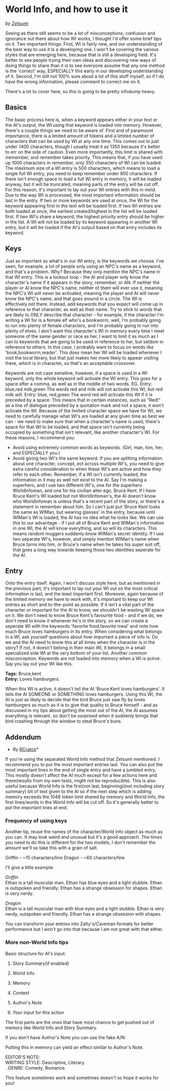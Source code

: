 # World Info, and how to use it

*by [Zetsumi](https://play.aidungeon.io/main/profile?username=Zetsumi)*

Seeing as there still seems to be a lot of misconceptions, confusion and ignorance out there about how WI works, I thought I'd offer some brief tips on it.
Two important things.
First, WI is fairly new, and our understanding of the best way to use it is a developing one.
I won't be covering the various styles that are emerging here, because that is still a developing field.
It's better to see people trying their own ideas and discovering new ways of doing things to share than it is to see everyone assume that any one method is the 'correct' way, ESPECIALLY this early in our developing understanding of it.
Second, I'm still not 100% sure about a lot of this stuff myself, so if I do have the wrong information, please comment to correct me on it.

There's a lot to cover here, so this is going to be pretty infodump heavy.

## Basics

The basic process here is, when a keyword appears either in your text or the AI's output, the WI using that keyword is loaded into memory. However, there's a couple things we need to be aware of.
First and of paramount importance, there is a limited amount of tokens and a limited number of characters that can be used by WI at any one time. This comes out to just under 1400 characters, though I usually treat it as 1350 because it's better to err on the side of caution. Even more importantly, this limit is shared with /remember, and remember takes priority. This means that, if you have used up 1000 characters in remember, only 350 characters of WI can be loaded. The maximum size of a WI entry is 500 characters, which means to load a single full WI entry, you need to keep remember under 850 characters. If there isn't enough space to load a full WI entry in memory, it will be loaded anyway, but it will be truncated, meaning parts of the entry will be cut off. For this reason, it's important to lay out your WI entries with this in mind. Due to the way WI is processed, the most important information should be last in the entry.
If two or more keywords are used at once, the WI for the keyword appearing first in the text will be loaded first. If two WI entries are both loaded at once, the earliest created/highest in the list will be loaded first. If two WI's share a keyword, the highest priority entry should be higher in the list.
A WI will not be loaded by its keyword appearing in another WI entry, but it will be loaded if the AI's output based on that entry includes its keyword.

## Keys

Just as important as what's in our WI entry, is the keywords we choose. I've seen, for example, a lot of people only using an NPC's name as a keyword, and that's a problem. Why? Because they only mention the NPC's name in that WI entry. This is a lockout loop - the AI and player only know the character's name if it appears in the story, remember, or AN. If neither the player or AI know the NPC's name, neither of them will ever use it, meaning the NPC's WI will never be activated, meaning the player and AI will never know the NPC's name, and that goes around in a circle. The WI is effectively not there. Instead, add keywords that you expect will come up in reference to that character, as well as their name. Try to stick to words that are likely to ONLY describe that character - for example, if the character I'm writing a WI for is a female elf who's a bookworm, well, I'm probably going to run into plenty of female characters, and I'm probably going to run into plenty of elves. I don't want this character's WI in memory every time I meet someone of the same gender or race as her, I want to limit it as much as I can to keywords that are going to be used in reference to her, but seldom in reference to others. In this case, I probably want to focus on words like 'book,bookworm,reader'. This does mean her WI will be loaded whenever I visit the local library, but that just makes her more likely to appear visiting there, which is in character, so that's an acceptable crossover.

Keywords are not case sensitive, however, if a space is used in a WI keyword, only the whole keyword will activate the WI entry. This goes for a space after a comma, as well as in the middle of two words. EG.
Entry: blue,red milk,green
The words red and milk will not activate this WI, but red milk will.
Entry: blue, red,green
The word red will activate this WI if it is preceded by a space. This means that in certain instances, such as "Red!" as a line of dialogue preceded by a quotation mark and not a space, it won't activate the WI.
Because of the limited character space we have for WI, we need to carefully manage what WI's are loaded at any given time as best we can - we need to make sure that when a character's name is used, there's space for that WI to be loaded, and that space isn't currently being occupied by something that isn't relevant, like another character's WI. For these reasons, I recommend you:
- Avoid using extremely common words as keywords. (Girl, man, him, her, and ESPECIALLY you.)
- Avoid giving two WI's the same keyword.
If you are splitting information about one character, concept, ect across multiple WI's, you need to give extra careful consideration to when these WI's are active and how they refer to each other. Remember, if a WI isn't currently loaded, the information in it may as well not exist to the AI. Say I'm making a superhero, and I use two different WI's, one for the superhero Worldinfoman, and one for his civilian alter ego, Bruce Kent. If I have Bruce Kent's WI loaded but not Worldinfoman's, the AI doesn't know who Worldinfoman is unless that's a recent part of the story, or there's a statement in remember about him. So I can't just put 'Bruce Kent looks the same as WIMan, but wearing glasses' in the entry, because until WIMan's WI is loaded, the AI has no idea what he looks like. We can use this to our advantage - if I put all of Bruce Kent and WIMan's information in one WI, the AI will know everything, and so will its characters. This means random muggers suddenly know WIMan's secret identity. If I use two separate WI's, however, and simply mention WIMan's name when Bruce turns into him, or Bruce's name when he takes his super suit off, that goes a long way towards keeping those two identities seperate for the AI.

## Entry

Onto the entry itself. Again, I won't discuss style here, but as mentioned in the previous part, it's important to lay out your WI out so the most critical information is last, and the least important first. Moreover, again because of the limited memory we have to work with, it's important to keep our WI entries as short and to-the-point as possible. If it isn't a vital part of the character or important for the AI to know, we shouldn't be wasting WI space on it. We don't need to know Bruce Kent's favourite food - and if we do, we don't need to know it whenever he's in the story, so we can create a seperate WI with the keywords 'favorite food,favorite meal' and note how much Bruce loves hamburgers in its entry. When considering what belongs in a WI, ask yourself questions about how important a piece of info is: Do we and the AI need to know this at all times when the character is in the story? If not, it doesn't belong in their main WI, it belongs in a small specialized side WI at the very bottom of your list.
Another common misconception. Keywords are not loaded into memory when a WI is active. Say you lay out your WI like this.

 **Tags:** Bruce,kent <br/>
 **Entry:** Loves hamburgers.

When this WI is active, it doesn't tell the AI 'Bruce Kent loves hamburgers'. It tells the AI SOMEONE or SOMETHING loves hamburgers. Using this WI, the AI is just as likely to decide that the bird Bruce just saw fly by loves hamburgers as much as it is to give that quality to Bruce himself - and as discussed in my tips about getting the most out of the AI, the AI assumes everything is relevant, so don't be surprised when it suddenly brings that bird crashing through the window to steal Bruce's buns.

## Addendum
* By [RCratos](https://play.aidungeon.io/main/profile?username=RCratos)*

If you're using the separated World Info method that Zetsumi mentioned. I recommend you to put the most important entries last. You can also put the most important lines in the end of single entry and have a jumbled entry. This mostly doesn't affect the AI much except for a few actions here and there(results from my own tests, might not be reproducible). This is also useful because World Info is the first(not last, beginning)(not including story summary) bit of text given to the AI so if the next step which is adding memory exceeds the 1048 token limit shared by memory and World Info, the first lines/words in the World Info will be cut off. 
So it's generally better to put the important lines at end. 

### Frequency of using keys

Another tip, reuse the names of the character/World Info object as much as you can. It may look weird and unusual but it's a good approach. The times you need to do this is different for the two models, I don't remember the amount we'll so take this with  a grain of salt.

Griffin - ~15 characters/line
Dragon - ~60 characters/line

I'll give a little example:

*Griffin*<br/>
Ethan is a tall muscular man. Ethan has blue eyes and a light stubble. Ethan is outspoken and friendly. Ethan has a strange obsession for shapes. Ethan is very nerdy. 

*Dragon*<br/>
Ethan is a tall muscular man with blue eyes and a light stubble. Ethan is very nerdy, outspoken and friendly. Ethan has a strange obsession with shapes. 

You can transform your entries into Zalty's/Caveman formats for better performance but I won't go into that because I am not great with that either. 

### More non-World Info tips

Basic structure for AI's input:

1) Story Summary(if enabled)

2) World Info

3) Memory 

4) Context

5) Author's Note

6) Your input for this action

The first parts are the ones that have most chance to get pushed out of memory like World Info and Story Summary. 

If you don't have Author's Note you can use the fake A/N:

Putting this in memory can yield an effect similar to Author's Note.

EDITOR'S NOTE:<br/>
WRITING STYLE: Descriptive, Literary.<br/>.
GENRE: Comedy, Romance.<br/>

This feature sometimes work and sometimes doesn't so hope it works for you! 
